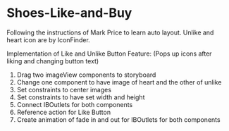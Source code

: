 # Shoes-Like-and-Buy
Following the instructions of Mark Price to learn auto layout. Unlike and heart icon are by IconFinder. 

Implementation of Like and Unlike Button Feature: 
(Pops up icons after liking and changing button text)

1. Drag two imageView components to storyboard
2. Change one component to have image of heart and the other of unlike
3. Set constraints to center images
4. Set constraints to have set width and height
5. Connect IBOutlets for both components
6. Reference action for Like Button
7. Create animation of fade in and out for IBOutlets for both components

